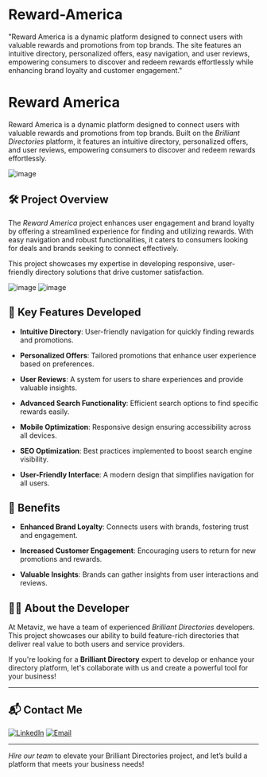 # Reward-America
"Reward America is a dynamic platform designed to connect users with valuable rewards and promotions from top brands. The site features an intuitive directory, personalized offers, easy navigation, and user reviews, empowering consumers to discover and redeem rewards effortlessly while enhancing brand loyalty and customer engagement."
# Reward America
Reward America is a dynamic platform designed to connect users with valuable rewards and promotions from top brands. Built on the *Brilliant Directories* platform, it features an intuitive directory, personalized offers, and user reviews, empowering consumers to discover and redeem rewards effortlessly.

![image](https://github.com/user-attachments/assets/8c583d55-5f13-467e-a03d-cc81cc9c21a6)

## 🛠 Project Overview

The *Reward America* project enhances user engagement and brand loyalty by offering a streamlined experience for finding and utilizing rewards. With easy navigation and robust functionalities, it caters to consumers looking for deals and brands seeking to connect effectively. 

This project showcases my expertise in developing responsive, user-friendly directory solutions that drive customer satisfaction.

![image](https://github.com/user-attachments/assets/e8c06755-b81e-491e-a081-2bbcdc74835e)
![image](https://github.com/user-attachments/assets/f67d4379-1f57-4175-8850-28997d3d6a64)

## 🚀 Key Features Developed

- **Intuitive Directory**: User-friendly navigation for quickly finding rewards and promotions.
  
- **Personalized Offers**: Tailored promotions that enhance user experience based on preferences.

- **User Reviews**: A system for users to share experiences and provide valuable insights.

- **Advanced Search Functionality**: Efficient search options to find specific rewards easily.

- **Mobile Optimization**: Responsive design ensuring accessibility across all devices.

- **SEO Optimization**: Best practices implemented to boost search engine visibility.

- **User-Friendly Interface**: A modern design that simplifies navigation for all users.

## 🌟 Benefits

- **Enhanced Brand Loyalty**: Connects users with brands, fostering trust and engagement.

- **Increased Customer Engagement**: Encouraging users to return for new promotions and rewards.

- **Valuable Insights**: Brands can gather insights from user interactions and reviews.

## 👨‍💻 About the Developer

At Metaviz, we have a team of experienced *Brilliant Directories* developers. This project showcases our ability to build feature-rich directories that deliver real value to both users and service providers.

If you're looking for a **Brilliant Directory** expert to develop or enhance your directory platform, let's collaborate with us and create a powerful tool for your business!

---

## 📬 Contact Me

[![LinkedIn](https://img.shields.io/badge/LinkedIn-Connect-blue?style=for-the-badge&logo=linkedin)](https://www.linkedin.com/in/sajid-jameel-721256178/)
[![Email](https://img.shields.io/badge/Email-Contact%20Me-orange?style=for-the-badge&logo=gmail)](mailto:sajidjamil.met@gmail.com)

---

*Hire our team* to elevate your Brilliant Directories project, and let’s build a platform that meets your business needs!
